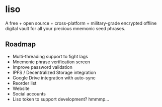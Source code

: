 # liso

A free + open source + cross-platform + military-grade encrypted offline digital vault for all your precious mnemonic seed phrases.

## Roadmap
- Multi-threading support to fight lags
- Mnemonic phrase verification screen
- Improve password validation
- IPFS / Decentralized Storage integration
- Google Drive integration with auto-sync
- Reorder list
- Website
- Social accounts
- Liso token to support development? hmmmp...